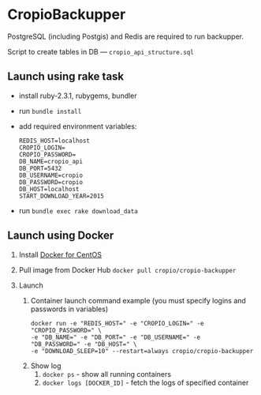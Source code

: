 # CropioBackupper
PostgreSQL (including Postgis) and Redis are required to run backupper.

Script to create tables in DB — `cropio_api_structure.sql`

## Launch using rake task
* install ruby-2.3.1, rubygems, bundler
* run `bundle install`
* add required environment variables:
  ```
  REDIS_HOST=localhost
  CROPIO_LOGIN=
  CROPIO_PASSWORD=
  DB_NAME=cropio_api
  DB_PORT=5432
  DB_USERNAME=cropio
  DB_PASSWORD=cropio
  DB_HOST=localhost
  START_DOWNLOAD_YEAR=2015
  ```

* run `bundle exec rake download_data`

## Launch using Docker

1. Install [Docker for CentOS](https://docs.docker.com/engine/installation/linux/centos/)

2. Pull image from Docker Hub
  `docker pull cropio/cropio-backupper`


3. Launch
   1. Container launch command example (you must specify logins and passwords in variables)
      ```
      docker run -e "REDIS_HOST=" -e "CROPIO_LOGIN=" -e "CROPIO_PASSWORD=" \
      -e "DB_NAME=" -e "DB_PORT=" -e "DB_USERNAME=" -e  "DB_PASSWORD=" -e "DB_HOST=" \
      -e "DOWNLOAD_SLEEP=10" --restart=always cropio/cropio-backupper
      ```
   2. Show log
      1. `docker ps` - show all running containers
      2. `docker logs [DOCKER_ID]` - fetch the logs of specified container
